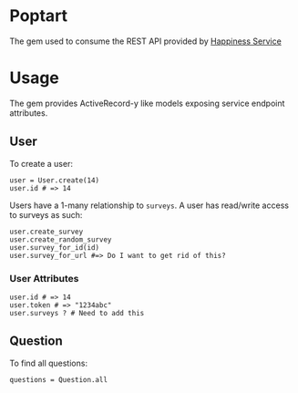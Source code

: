 # Poptart

The gem used to consume the REST API provided by [Happiness Service](https://github.com/austenito/happiness_service)

# Usage

The gem provides ActiveRecord-y like models exposing service endpoint attributes.

## User

To create a user:

```
user = User.create(14)
user.id # => 14
```

Users have a 1-many relationship to `surveys`. A user has read/write access to surveys as such:

```
user.create_survey
user.create_random_survey
user.survey_for_id(id)
user.survey_for_url #=> Do I want to get rid of this?
```

### User Attributes

```
user.id # => 14
user.token # => "1234abc"
user.surveys ? # Need to add this
```

## Question

To find all questions:

```
questions = Question.all

```


